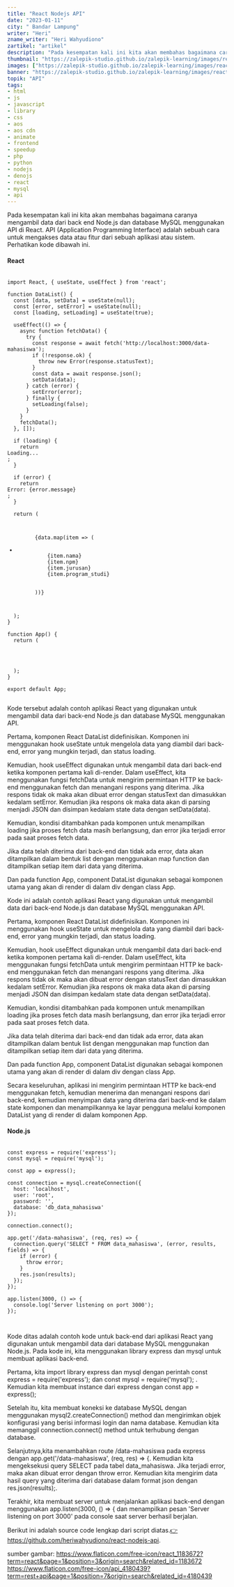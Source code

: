 ```yaml
---
title: "React Nodejs API"
date: "2023-01-11"
city: " Bandar Lampung"
writer: "Heri"
zname_writer: "Heri Wahyudiono"
zartikel: "artikel"
description: "Pada kesempatan kali ini kita akan membahas bagaimana caranya mengambil data dari back end Node.js dan database MySQL"
thumbnail: "https://zalepik-studio.github.io/zalepik-learning/images/react-nodejs-api/thumbnail.png"
images: ["https://zalepik-studio.github.io/zalepik-learning/images/react-nodejs-api/images.png"]
banner: "https://zalepik-studio.github.io/zalepik-learning/images/react-nodejs-api/banner.png"
topik: "API"
tags: 
- html
- js
- javascript
- library
- css
- aos
- aos cdn
- animate
- frontend
- speedup
- php
- python
- nodejs
- denojs
- react
- mysql
- api
---
```


Pada kesempatan kali ini kita akan membahas bagaimana caranya mengambil data dari back end Node.js dan database 
MySQL menggunakan API di React. API (Application Programming Interface) adalah sebuah cara untuk mengakses data atau fitur dari sebuah aplikasi atau sistem. Perhatikan kode dibawah ini.

#### React

<pre class="language-javascript">
  <code class="language-javascript">
import React, { useState, useEffect } from 'react';

function DataList() {
  const [data, setData] = useState(null);
  const [error, setError] = useState(null);
  const [loading, setLoading] = useState(true);

  useEffect(() => {
    async function fetchData() {
      try {
        const response = await fetch('http://localhost:3000/data-mahasiswa');
        if (!response.ok) {
          throw new Error(response.statusText);
        }
        const data = await response.json();
        setData(data);
      } catch (error) {
        setError(error);
      } finally {
        setLoading(false);
      }
    }
    fetchData();
  }, []);

  if (loading) {
    return <div>Loading...</div>;
  }

  if (error) {
    return <div>Error: {error.message}</div>;
  }

  return (
    <ul>
      {data.map(item => (
        <li key={item.id}>
          {item.nama} 
          {item.npm}
          {item.jurusan} 
          {item.program_studi}
        </li>
      ))}
    </ul>
  );
}

function App() {
  return (
    <div className="App">
      <DataList />
    </div>
  );
}

export default App;
  </code>
</pre>
Kode tersebut adalah contoh aplikasi React yang digunakan untuk mengambil data dari back-end Node.js dan database MySQL menggunakan API.

<div class="zbarisbaru"></div>

Pertama, komponen React DataList didefinisikan. Komponen ini menggunakan hook useState untuk mengelola data yang diambil dari back-end, error yang mungkin terjadi, dan status loading.

<div class="zbarisbaru"></div>

Kemudian, hook useEffect digunakan untuk mengambil data dari back-end ketika komponen pertama kali di-render. Dalam useEffect, kita menggunakan fungsi fetchData untuk mengirim permintaan HTTP ke back-end menggunakan fetch dan menangani respons yang diterima. Jika respons tidak ok maka akan dibuat error dengan statusText dan dimasukkan kedalam setError. Kemudian jika respons ok maka data akan di parsing menjadi JSON dan disimpan kedalam state data dengan setData(data).

<div class="zbarisbaru"></div>

Kemudian, kondisi ditambahkan pada komponen untuk menampilkan loading jika proses fetch data masih berlangsung, dan error jika terjadi error pada saat proses fetch data.

<div class="zbarisbaru"></div>

Jika data telah diterima dari back-end dan tidak ada error, data akan ditampilkan dalam bentuk list dengan menggunakan map function dan ditampilkan setiap item dari data yang diterima.

<div class="zbarisbaru"></div>

Dan pada function App, component DataList digunakan sebagai komponen utama yang akan di render di dalam div dengan class App.

<div class="zbarisbaru"></div>

Kode ini adalah contoh aplikasi React yang digunakan untuk mengambil data dari back-end Node.js dan database MySQL menggunakan API.

<div class="zbarisbaru"></div>

Pertama, komponen React DataList didefinisikan. Komponen ini menggunakan hook useState untuk mengelola data yang diambil dari back-end, error yang mungkin terjadi, dan status loading.

<div class="zbarisbaru"></div>

Kemudian, hook useEffect digunakan untuk mengambil data dari back-end ketika komponen pertama kali di-render. Dalam useEffect, kita menggunakan fungsi fetchData untuk mengirim permintaan HTTP ke back-end menggunakan fetch dan menangani respons yang diterima. Jika respons tidak ok maka akan dibuat error dengan statusText dan dimasukkan kedalam setError. Kemudian jika respons ok maka data akan di parsing menjadi JSON dan disimpan kedalam state data dengan setData(data).

<div class="zbarisbaru"></div>

Kemudian, kondisi ditambahkan pada komponen untuk menampilkan loading jika proses fetch data masih berlangsung, dan error jika terjadi error pada saat proses fetch data.

<div class="zbarisbaru"></div>

Jika data telah diterima dari back-end dan tidak ada error, data akan ditampilkan dalam bentuk list dengan menggunakan map function dan ditampilkan setiap item dari data yang diterima.

<div class="zbarisbaru"></div>

Dan pada function App, component DataList digunakan sebagai komponen utama yang akan di render di dalam div dengan class App.

<div class="zbarisbaru"></div>

Secara keseluruhan, aplikasi ini mengirim permintaan HTTP ke back-end menggunakan fetch, kemudian menerima dan menangani respons dari back-end, kemudian menyimpan data yang diterima dari back-end ke dalam state komponen dan menampilkannya ke layar pengguna melalui komponen DataList yang di render di dalam komponen App.

#### Node.js

<pre class="language-javascript">
  <code class="language-javascript">
const express = require('express');
const mysql = require('mysql');

const app = express();

const connection = mysql.createConnection({
  host: 'localhost',
  user: 'root',
  password: '',
  database: 'db_data_mahasiswa'
});

connection.connect();

app.get('/data-mahasiswa', (req, res) => {
  connection.query('SELECT * FROM data_mahasiswa', (error, results, fields) => {
    if (error) {
      throw error;
    }
    res.json(results);
  });
});

app.listen(3000, () => {
  console.log('Server listening on port 3000');
});

  </code>
</pre>

Kode ditas adalah contoh kode untuk back-end dari aplikasi React yang digunakan untuk mengambil data dari database MySQL menggunakan Node.js. Pada kode ini, kita menggunakan library express dan mysql untuk membuat aplikasi back-end.

<div class="zbarisbaru"></div>

Pertama, kita import library express dan mysql dengan perintah const express = require('express'); dan const mysql = require('mysql'); . Kemudian kita membuat instance dari express dengan const app = express();

<div class="zbarisbaru"></div>

Setelah itu, kita membuat koneksi ke database MySQL dengan menggunakan mysql2.createConnection() method dan mengirimkan objek konfigurasi yang berisi informasi login dan nama database. Kemudian kita memanggil connection.connect() method untuk terhubung dengan database.

<div class="zbarisbaru"></div>

Selanjutnya,kita menambahkan route /data-mahasiswa pada express dengan app.get('/data-mahasiswa', (req, res) => {. Kemudian kita mengeksekusi query SELECT pada tabel data_mahasiswa. Jika terjadi error, maka akan dibuat error dengan throw error. Kemudian kita mengirim data hasil query yang diterima dari database dalam format json dengan res.json(results);.

<div class="zbarisbaru"></div>

Terakhir, kita membuat server untuk menjalankan aplikasi back-end dengan menggunakan app.listen(3000, () => { dan menampilkan pesan 'Server listening on port 3000' pada console saat server berhasil berjalan.

<div class="zbarisbaru"></div>

Berikut ini adalah source code lengkap dari script diatas.<a class="text-blue-600 italic" href="https://github.com/heriwahyudiono/react-nodejs-api" target="_blank">👉https://github.com/heriwahyudiono/react-nodejs-api</a>.

<div class="zbarisbaru"></div>

sumber gambar:
https://www.flaticon.com/free-icon/react_1183672?term=react&page=1&position=3&origin=search&related_id=1183672
https://www.flaticon.com/free-icon/api_4180439?term=rest+api&page=1&position=7&origin=search&related_id=4180439





